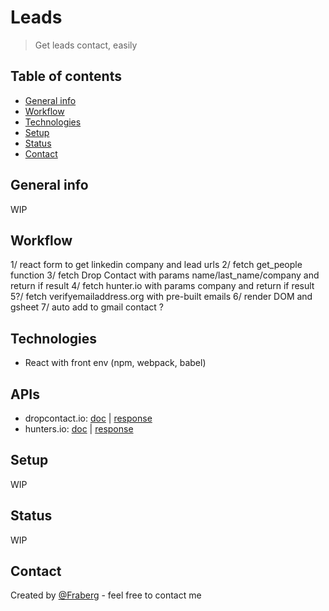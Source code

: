 # Leads
> Get leads contact, easily

## Table of contents
* [General info](#general-info)
* [Workflow](#workflow)
* [Technologies](#technologies)
* [Setup](#setup)
* [Status](#status)
* [Contact](#contact)

## General info
WIP

## Workflow
1/ react form to get linkedin company and lead urls
2/ fetch get_people function
3/ fetch Drop Contact with params name/last_name/company and return if result
4/ fetch hunter.io with params company and return if result
5?/ fetch verifyemailaddress.org with pre-built emails
6/ render DOM and gsheet
7/ auto add to gmail contact ?

## Technologies
* React with front env (npm, webpack, babel)

## APIs
* dropcontact.io: [doc]() | [response]()
* hunters.io: [doc](https://hunter.io/api-keys) | [response](https://api.hunter.io/v2/email-verifier?email=patrick@stripe.com&api_key=2045354a4d7e7698f7090f7759a4effe065c1603)

## Setup
WIP

## Status
WIP

## Contact
Created by [@Fraberg](https://github.com/Fraberg/) - feel free to contact me
